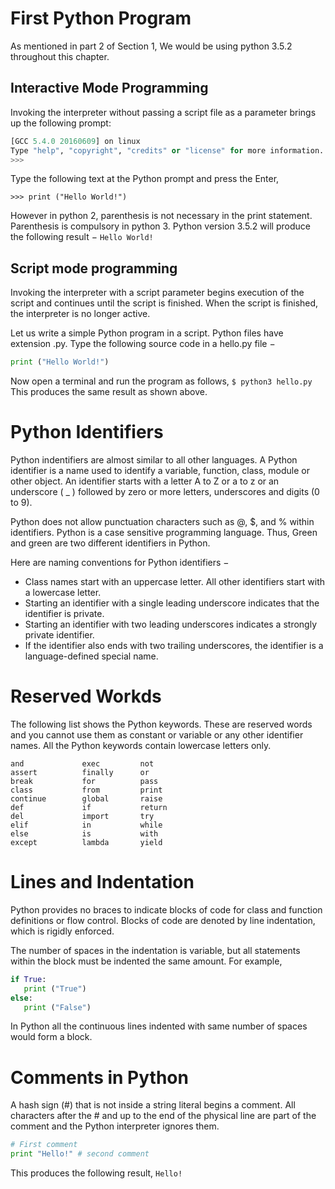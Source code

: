 # First Python Program

As mentioned in part 2 of Section 1, We would be using python 3.5.2 throughout this chapter.

## Interactive Mode Programming
Invoking the interpreter without passing a script file as a parameter brings up the following prompt:

```Python 3.5.2 (default, Nov 23 2017, 16:37:01)
[GCC 5.4.0 20160609] on linux
Type "help", "copyright", "credits" or "license" for more information.
>>>
```

Type the following text at the Python prompt and press the Enter,
```
>>> print ("Hello World!")
```

However in python 2, parenthesis is not necessary in the print statement. Parenthesis is compulsory in python 3. Python version 3.5.2 will produce the following result −
`Hello World!`


## Script mode programming

Invoking the interpreter with a script parameter begins execution of the script and continues until the script is finished. When the script is finished, the interpreter is no longer active.

Let us write a simple Python program in a script. Python files have extension .py. Type the following source code in a hello.py file −
```python
print ("Hello World!")
```

Now open a terminal and run the program as follows,
`$ python3 hello.py`
This produces the same result as shown above.

# Python Identifiers
Python indentifiers are almost similar to all other languages. A Python identifier is a name used to identify a variable, function, class, module or other object. An identifier starts with a letter A to Z or a to z or an underscore ( _ ) followed by zero or more letters, underscores and digits (0 to 9).

Python does not allow punctuation characters such as @, $, and % within identifiers. Python is a case sensitive programming language. Thus, Green and green are two different identifiers in Python.

Here are naming conventions for Python identifiers −
* Class names start with an uppercase letter. All other identifiers start with a lowercase letter.
* Starting an identifier with a single leading underscore indicates that the identifier is private.
* Starting an identifier with two leading underscores indicates a strongly private identifier.
* If the identifier also ends with two trailing underscores, the identifier is a language-defined special name.

# Reserved Workds
The following list shows the Python keywords. These are reserved words and you cannot use them as constant or variable or any other identifier names. All the Python keywords contain lowercase letters only.
```
and             exec         not
assert          finally      or
break           for          pass
class           from         print
continue        global       raise
def             if           return
del             import       try
elif            in           while
else            is           with
except          lambda       yield
```

# Lines and Indentation
Python provides no braces to indicate blocks of code for class and function definitions or flow control. Blocks of code are denoted by line indentation, which is rigidly enforced.

The number of spaces in the indentation is variable, but all statements within the block must be indented the same amount. For example,
```python
if True:
   print ("True")
else:
   print ("False")
```
In Python all the continuous lines indented with same number of spaces would form a block.

# Comments in Python
A hash sign (#) that is not inside a string literal begins a comment. All characters after the # and up to the end of the physical line are part of the comment and the Python interpreter ignores them.
```python
# First comment
print "Hello!" # second comment
```
This produces the following result,
`Hello!`

